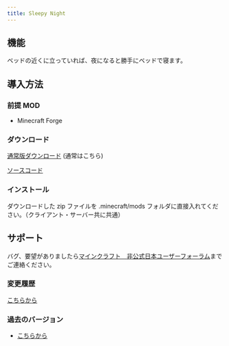```yaml
---
title: Sleepy Night
---
```



## 機能

ベッドの近くに立っていれば、夜になると勝手にベッドで寝ます。


## 導入方法

### 前提 MOD

- Minecraft Forge

### **ダウンロード**

[通常版ダウンロード][release_download] (通常はこちら)

[ソースコード][GitHub]

### インストール

ダウンロードした zip ファイルを .minecraft/mods フォルダに直接入れてください。（クライアント・サーバー共に共通）


## サポート

バグ、要望がありましたら[マインクラフト　非公式日本ユーザーフォーラム][forum]までご連絡ください。


### 変更履歴

[こちらから](https://github.com/AtoCrafter/SleepyNight/blob/master/ChangeLog.md)

### 過去のバージョン

- [こちらから](https://copy.com/1xr1KxR8NIS9KDQV)


[release_download]: https://drone.io/github.com/AtoCrafter/SleepyNight/files
[forum]: http://forum.minecraftuser.jp/viewtopic.php?f=13&t=4123
[GitHub]: https://github.com/AtoCrafter/SleepyNight

